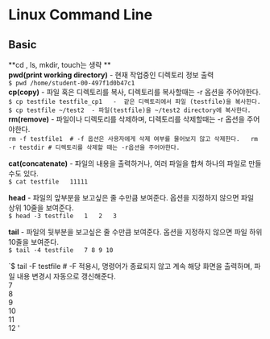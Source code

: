 # Linux Command Line
## Basic  
**cd , ls, mkdir, touch는 생략 **  
**pwd(print working directory)** - 현재 작업중인 디렉토리 정보 출력  
`$ pwd
/home/student-00-497f1d0b47c1`  
**cp(copy)** - 파일 혹은 디렉토리를 복사, 디렉토리를 복사할때는 -r 옵션을 주어야한다.  
`$ cp testfile testfile_cp1   -  같은 디렉토리에서 파일 (testfile)을 복사한다.`  
`$ cp testfile ~/test2  - 파일(testfile)을 ~/test2 directory에 복사한다.  `  
**rm(remove)** - 파일이나 디렉토리를 삭제하며, 디렉토리를 삭제할때는 -r 옵션을 주어야한다.  
`rm -f testfile1  # -f 옵션은 사용자에게 삭제 여부를 물어보지 않고 삭제한다.  
rm -r testdir # 디렉토리를 삭제할 때는 -r옵션을 주어야한다. `  

**cat(concatenate)** - 파일의 내용을 출력하거나, 여러 파일을 합쳐 하나의 파일로 만들 수도 있다.  
`$ cat testfile  
11111`  

**head** - 파일의 앞부분을 보고싶은 줄 수만큼 보여준다. 옵션을 지정하지 않으면 파일 상위 10줄을 보여준다.  
`$ head -3 testfile  
1  
2  
3`    

**tail** - 파일의 뒷부분을 보고싶은 줄 수만큼 보여준다. 옵션을 지정하지 않으면 파일 하위 10줄을 보여준다.  
`$ tail -4 testfile  
7
8
9
10`  

`$ tail -F testfile  # -F 적용시, 명령어가 종료되지 않고 계속 해당 화면을 출력하며, 파일 내용 변경시 자동으로 갱신해준다.  
7  
8  
9  
10  
11  
12  '  



